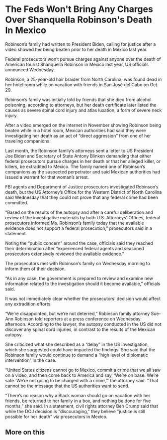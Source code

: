 # The Feds Won't Bring Any Charges Over Shanquella Robinson's Death In Mexico

Robinson’s family had written to President Biden, calling for justice after a video showed her being beaten prior to her death in Mexico last year.

Federal prosecutors won’t pursue charges against anyone over the death of American tourist Shanquella Robinson in Mexico last year, US officials announced Wednesday. 

Robinson, a 25-year-old hair braider from North Carolina, was found dead in her hotel room while on vacation with friends in San José del Cabo on Oct. 29. 

Robinson’s family was initially told by friends that she died from alcohol poisoning, according to attorneys, but her death certificate later listed the causes as severe spinal cord injury and atlas luxation, a form of severe neck injury. 

After a video emerged on the internet in November showing Robinson being beaten while in a hotel room, Mexican authorities had said they were investigating her death as an act of “direct aggression” from one of her traveling companions. 

Last month, the Robinson family’s attorneys sent a letter to US President Joe Biden and Secretary of State Antony Blinken demanding that either federal prosecutors pursue charges in her death or that her alleged killer, or killers, be extradited to Mexico. The family named one of Robinson’s companions as the suspected perpetrator and said Mexican authorities had issued a warrant for that woman’s arrest. 

FBI agents and Department of Justice prosecutors investigated Robinson’s death, but the US Attorney’s Office for the Western District of North Carolina said Wednesday that they could not prove that any federal crime had been committed. 

“Based on the results of the autopsy and after a careful deliberation and review of the investigative materials by both U.S. Attorneys’ Offices, federal prosecutors informed Ms. Robinson’s family today that the available evidence does not support a federal prosecution,” prosecutors said in a statement. 

Noting the “public concern” around the case, officials said they reached their determination after “experienced federal agents and seasoned prosecutors extensively reviewed the available evidence.”

The prosecutors met with Robinson’s family on Wednesday morning to inform them of their decision.

“As in any case, the government is prepared to review and examine new information related to the investigation should it become available,” officials said.

It was not immediately clear whether the prosecutors’ decision would affect any extradition efforts.

“We’re disappointed, but we’re not deterred,” Robinson family attorney Sue-Ann Robinson told reporters at a press conference on Wednesday afternoon. According to the lawyer, the autopsy conducted in the US did not discover any spinal cord injuries, in contrast to the results of the Mexican autopsy.

She criticized what she described as a “delay” in the US investigation, which she suggested could have impacted the findings. She said that the Robinson family would continue to demand a “high level of diplomatic intervention” in the case.

“United States citizens cannot go to Mexico, commit a crime that we all saw on a video, and then come back to America and say, ‘We’re on base. We’re safe. We’re not going to be charged with a crime,’” the attorney said. “That cannot be the message that the US authorities want to send.

​​“There’s no reason why a Black woman should go on vacation with her friends, be returned to her family in a box, and nothing be done for five months,” she said. In a statement, civil rights attorney Ben Crump said that while the DOJ decision is "discouraging," they believe "justice is still possible for her death" via prosecutors in Mexico.

## More on this

